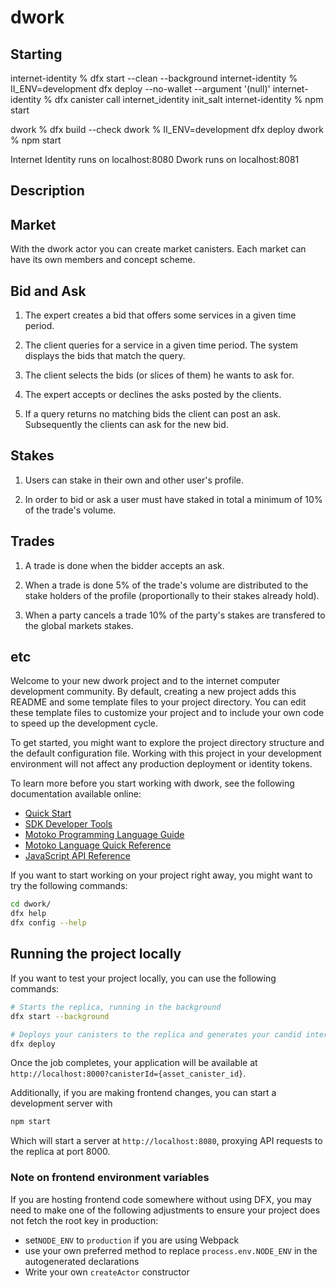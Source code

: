 # dwork

## Starting

internet-identity % dfx start --clean --background
internet-identity % II_ENV=development dfx deploy --no-wallet --argument '(null)'
internet-identity % dfx canister call internet_identity init_salt
internet-identity % npm start

dwork % dfx build --check
dwork % II_ENV=development dfx deploy
dwork % npm start

Internet Identity runs on localhost:8080
Dwork runs on localhost:8081

## Description

## Market

With the dwork actor you can create market canisters. Each market can have its own members and concept scheme.

## Bid and Ask

1. The expert creates a bid that offers some services in a given time period.

2. The client queries for a service in a given time period. The system displays the bids that match the query.

3. The client selects the bids (or slices of them) he wants to ask for.

4. The expert accepts or declines the asks posted by the clients.

5. If a query returns no matching bids the client can post an ask. Subsequently the clients can ask for the new bid.

## Stakes

1. Users can stake in their own and other user's profile.

2. In order to bid or ask a user must have staked in total a minimum of 10% of the trade's volume.

## Trades

1. A trade is done when the bidder accepts an ask.

2. When a trade is done 5% of the trade's volume are distributed to the stake holders of the profile (proportionally to their stakes already hold).

3. When a party cancels a trade 10% of the party's stakes are transfered to the global markets stakes.



## etc

Welcome to your new dwork project and to the internet computer development community. By default, creating a new project adds this README and some template files to your project directory. You can edit these template files to customize your project and to include your own code to speed up the development cycle.

To get started, you might want to explore the project directory structure and the default configuration file. Working with this project in your development environment will not affect any production deployment or identity tokens.

To learn more before you start working with dwork, see the following documentation available online:

- [Quick Start](https://sdk.dfinity.org/docs/quickstart/quickstart-intro.html)
- [SDK Developer Tools](https://sdk.dfinity.org/docs/developers-guide/sdk-guide.html)
- [Motoko Programming Language Guide](https://sdk.dfinity.org/docs/language-guide/motoko.html)
- [Motoko Language Quick Reference](https://sdk.dfinity.org/docs/language-guide/language-manual.html)
- [JavaScript API Reference](https://erxue-5aaaa-aaaab-qaagq-cai.raw.ic0.app)

If you want to start working on your project right away, you might want to try the following commands:

```bash
cd dwork/
dfx help
dfx config --help
```

## Running the project locally

If you want to test your project locally, you can use the following commands:

```bash
# Starts the replica, running in the background
dfx start --background

# Deploys your canisters to the replica and generates your candid interface
dfx deploy
```

Once the job completes, your application will be available at `http://localhost:8000?canisterId={asset_canister_id}`.

Additionally, if you are making frontend changes, you can start a development server with

```bash
npm start
```

Which will start a server at `http://localhost:8080`, proxying API requests to the replica at port 8000.

### Note on frontend environment variables

If you are hosting frontend code somewhere without using DFX, you may need to make one of the following adjustments to ensure your project does not fetch the root key in production:

- set`NODE_ENV` to `production` if you are using Webpack
- use your own preferred method to replace `process.env.NODE_ENV` in the autogenerated declarations
- Write your own `createActor` constructor